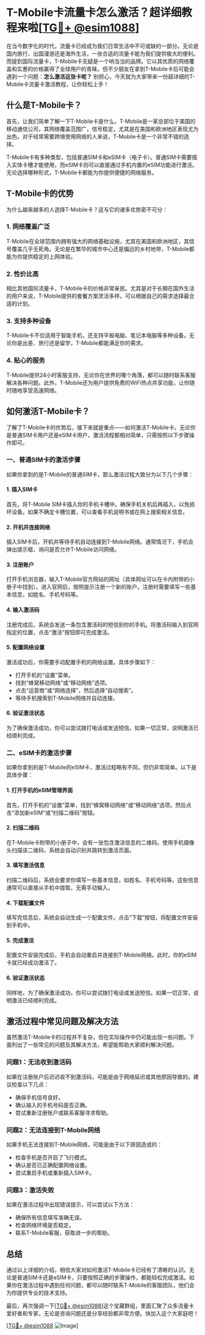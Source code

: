 # T-Mobile卡流量卡怎么激活？超详细教程来啦[[TG💪+ @esim1088](https://t.me/s/esim1088)]

在当今数字化的时代，流量卡已经成为我们日常生活中不可或缺的一部分。无论是国内旅行、出国漫游还是海外生活，一张合适的流量卡能为我们提供极大的便利。而提到国际流量卡，T-Mobile卡无疑是一个响当当的品牌。它以其优质的网络覆盖和实惠的价格赢得了全球用户的青睐。但不少朋友在拿到T-Mobile卡后可能会遇到一个问题：**怎么激活这张卡呢？** 别担心，今天就为大家带来一份超详细的T-Mobile卡流量卡激活教程，让你轻松上手！

## 什么是T-Mobile卡？

首先，让我们简单了解一下T-Mobile卡是什么。T-Mobile是一家总部位于美国的移动通信公司，其网络覆盖范围广，信号稳定，尤其是在美国和欧洲地区表现尤为出色。对于经常需要跨境使用网络的人来说，T-Mobile卡是一个非常不错的选择。

T-Mobile卡有多种类型，包括普通SIM卡和eSIM卡（电子卡）。普通SIM卡需要插入实体卡槽才能使用，而eSIM卡则可以直接通过手机内置的eSIM功能进行激活。无论选择哪种形式，T-Mobile卡都能为你提供便捷的网络服务。

## T-Mobile卡的优势

为什么越来越多的人选择T-Mobile卡？这与它的诸多优势密不可分：

### 1. **网络覆盖广泛**
T-Mobile在全球范围内拥有强大的网络基础设施，尤其在美国和欧洲地区，其信号覆盖几乎无死角。无论是在繁华的城市中心还是偏远的乡村地带，T-Mobile都能为你提供稳定的上网体验。

### 2. **性价比高**
相比其他国际流量卡，T-Mobile卡的价格非常亲民。尤其是对于长期在国外生活的用户来说，T-Mobile提供的套餐方案灵活多样，可以根据自己的需求选择最合适的计划。

### 3. **支持多种设备**
T-Mobile卡不仅适用于智能手机，还支持平板电脑、笔记本电脑等多种设备。无论你是出差、旅行还是留学，T-Mobile都能满足你的需求。

### 4. **贴心的服务**
T-Mobile提供24小时客服支持，无论你在世界的哪个角落，都可以随时联系客服解决各种问题。此外，T-Mobile还为用户提供免费的WiFi热点共享功能，让你随时随地享受高速网络。

## 如何激活T-Mobile卡？

了解了T-Mobile卡的优势后，接下来就是重点——如何激活T-Mobile卡。无论你是普通SIM卡用户还是eSIM卡用户，激活流程都相对简单，只需按照以下步骤操作即可。

### 一、普通SIM卡的激活步骤

如果你拿到的是T-Mobile的普通SIM卡，那么激活过程大致分为以下几个步骤：

#### 1. 插入SIM卡
首先，将T-Mobile SIM卡插入你的手机卡槽中。确保手机关机后再插入，以免损坏设备。如果不确定卡槽位置，可以查看手机说明书或在网上搜索相关信息。

#### 2. 开机并连接网络
插入SIM卡后，开机并等待手机自动连接到T-Mobile网络。通常情况下，手机会弹出提示框，询问是否允许T-Mobile访问网络。

#### 3. 注册账户
打开手机浏览器，输入T-Mobile官方网站的网址（具体网址可以在卡内附带的小册子中找到）。进入官网后，按照提示注册一个新的账户。注册时需要填写一些基本信息，如姓名、手机号码等。

#### 4. 输入激活码
注册完成后，系统会发送一条包含激活码的短信到你的手机。将激活码输入到官网指定的位置，点击“激活”按钮即可完成激活。

#### 5. 配置网络设置
激活成功后，你需要手动配置手机的网络设置。具体步骤如下：
- 打开手机的“设置”菜单。
- 找到“蜂窝移动网络”或“移动网络”选项。
- 点击“运营商”或“网络选择”，然后选择“自动搜索”。
- 等待手机搜索到T-Mobile网络并自动连接。

#### 6. 验证激活状态
为了确保激活成功，你可以尝试拨打电话或发送短信。如果一切正常，说明激活已经顺利完成。

### 二、eSIM卡的激活步骤

如果你拿到的是T-Mobile的eSIM卡，激活过程略有不同，但仍非常简单。以下是具体步骤：

#### 1. 打开手机的eSIM管理界面
首先，打开手机的“设置”菜单，找到“蜂窝移动网络”或“移动网络”选项。然后点击“添加新eSIM”或“扫描二维码”按钮。

#### 2. 扫描二维码
在T-Mobile卡附带的小册子中，会有一张包含激活信息的二维码。使用手机摄像头扫描该二维码，系统会自动识别并跳转到激活页面。

#### 3. 填写激活信息
扫描二维码后，系统会要求你填写一些基本信息，如姓名、手机号码等。这些信息通常可以直接从手机中提取，无需手动输入。

#### 4. 下载配置文件
填写完信息后，系统会自动生成一个配置文件。点击“下载”按钮，将配置文件安装到手机中。

#### 5. 完成激活
配置文件安装完成后，手机会自动重启并连接到T-Mobile网络。此时，你的eSIM卡就已经成功激活了。

#### 6. 验证激活状态
同样地，为了确保激活成功，你可以尝试拨打电话或发送短信。如果一切正常，说明激活已经顺利完成。

## 激活过程中常见问题及解决方法

虽然激活T-Mobile卡的过程并不复杂，但在实际操作中仍可能出现一些问题。下面列出了一些常见的问题及其解决方法，希望能帮助大家顺利解决问题。

### 问题1：无法收到激活码
如果在注册账户后迟迟收不到激活码，可能是由于网络延迟或其他原因导致的。建议检查以下几点：
- 确保手机信号良好。
- 确认输入的手机号码是否正确。
- 尝试重新注册账户或联系客服寻求帮助。

### 问题2：无法连接到T-Mobile网络
如果手机无法连接到T-Mobile网络，可能是由于以下原因造成的：
- 检查手机是否开启了飞行模式。
- 确认是否已正确配置网络设置。
- 尝试重启手机或重新插入SIM卡。

### 问题3：激活失败
如果在激活过程中出现错误提示，可以尝试以下方法：
- 确保所有信息填写准确无误。
- 检查网络环境是否稳定。
- 联系T-Mobile客服，获取进一步的帮助。

## 总结

通过以上详细的介绍，相信大家对如何激活T-Mobile卡已经有了清晰的认识。无论是普通SIM卡还是eSIM卡，只要按照正确的步骤操作，都能轻松完成激活。如果你在激活过程中遇到任何问题，都可以随时联系T-Mobile的客服团队，他们会为你提供专业的技术支持。

最后，再次强调一下[[TG💪+ @esim1088](https://t.me/s/esim1088)]这个宝藏群组，里面汇聚了众多流量卡爱好者和专家，无论是咨询问题还是分享经验都非常方便。快加入这个大家庭吧！

[[TG💪+ @esim1088](https://t.me/s/esim1088) ![Image](https://i.postimg.cc/4NQfJmqS/Snipaste-2025-05-13-00-14-12.png)]